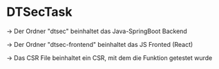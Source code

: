 # DTSecTask

-> Der Ordner "dtsec" beinhaltet das Java-SpringBoot Backend

-> Der Ordner "dtsec-frontend" beinhaltet das JS Fronted (React)

-> Das CSR File beinhaltet ein CSR, mit dem die Funktion getestet wurde
